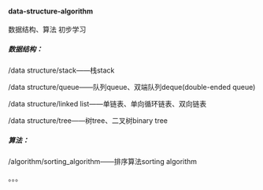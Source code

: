 #### data-structure-algorithm

数据结构、算法 初步学习

##### 数据结构：

/data structure/stack——栈stack

/data structure/queue——队列queue、双端队列deque(double-ended queue)

/data structure/linked list——单链表、单向循环链表、双向链表

/data structure/tree——树tree、二叉树binary tree

##### 算法：

/algorithm/sorting_algorithm——排序算法sorting algorithm

。。。

